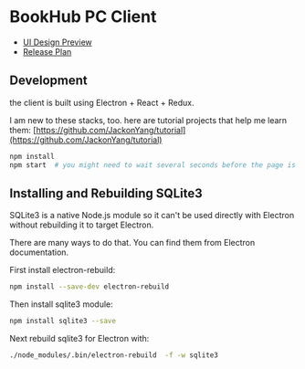 # BookHub PC Client

- [UI Design Preview](http://jackon.me/bookhub/)
- [Release Plan](../doc/release-plan)

## Development

the client is built using Electron + React + Redux.

I am new to these stacks, too.
here are tutorial projects that help me learn them:
[https://github.com/JackonYang/tutorial](https://github.com/JackonYang/tutorial)

```bash
npm install
npm start  # you might need to wait several seconds before the page is loaded
```

## Installing and Rebuilding SQLite3

SQLite3 is a native Node.js module so it can't be used directly with Electron without rebuilding it to target Electron.

There are many ways to do that. You can find them from Electron documentation.

First install electron-rebuild:

```bash
npm install --save-dev electron-rebuild
```

Then install sqlite3 module:

```bash
npm install sqlite3 --save
```

Next rebuild sqlite3 for Electron with:

```bash
./node_modules/.bin/electron-rebuild  -f -w sqlite3
```

